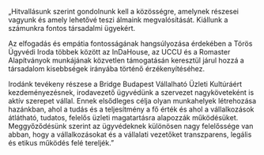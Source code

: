 „Hitvallásunk szerint gondolnunk kell a közösségre, amelynek részesei vagyunk és amely lehetővé teszi álmaink megvalósítását. Kiállunk a számunkra fontos társadalmi ügyekért.

Az elfogadás és empátia fontosságának hangsúlyozása érdekében a Törös Ügyvédi Iroda többek között az InDaHouse, az UCCU és a Romaster Alapítványok munkájának közvetlen támogatásán keresztül járul hozzá a társadalom kisebbségek irányába történő érzékenyítéséhez.

Irodánk tevékeny részese a Bridge Budapest Vállalható Üzleti Kultúráért kezdeményezésnek, irodavezető ügyvédünk a szervezet nagyköveteként is aktív szerepet vállal. Ennek elsődleges célja olyan munkahelyek létrehozása hazánkban, ahol a tudás és a teljesítmény a fő érték és ahol a vállalkozások átlátható, tudatos, felelős üzleti magatartásra alapozzák működésüket. Meggyőződésünk szerint az ügyvédeknek különösen nagy felelőssége van abban, hogy a vállalkozásokat és a vállalati vezetőket transzparens, legális és etikus működés felé tereljék.”

